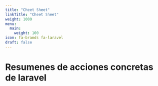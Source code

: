 ```yaml
---
title: "Cheet Sheet"
linkTitle: "Cheet Sheet"
weight: 1000
menu:
  main:
    weight: 100
icon: fa-brands fa-laravel
draft: false
---
```


# Resumenes de acciones concretas de laravel
